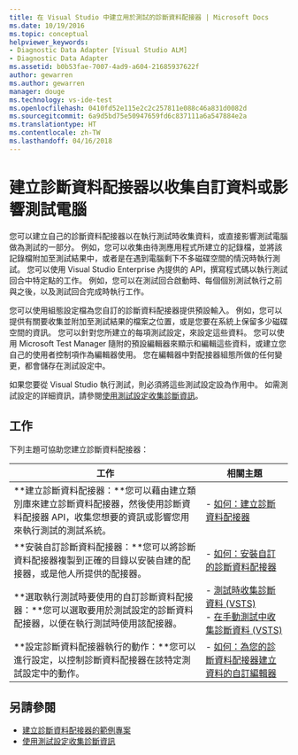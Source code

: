 ```yaml
---
title: 在 Visual Studio 中建立用於測試的診斷資料配接器 | Microsoft Docs
ms.date: 10/19/2016
ms.topic: conceptual
helpviewer_keywords:
- Diagnostic Data Adapter [Visual Studio ALM]
- Diagnostic Data Adapter
ms.assetid: b0b53fae-7007-4ad9-a604-21685937622f
author: gewarren
ms.author: gewarren
manager: douge
ms.technology: vs-ide-test
ms.openlocfilehash: 0410fd52e115e2c2c257811e088c46a831d0082d
ms.sourcegitcommit: 6a9d5bd75e50947659fd6c837111a6a547884e2a
ms.translationtype: HT
ms.contentlocale: zh-TW
ms.lasthandoff: 04/16/2018
---
```

# <a name="create-a-diagnostic-data-adapter-to-collect-custom-data-or-affect-a-test-machine"></a>建立診斷資料配接器以收集自訂資料或影響測試電腦

您可以建立自己的診斷資料配接器以在執行測試時收集資料，或直接影響測試電腦做為測試的一部分。 例如，您可以收集由待測應用程式所建立的記錄檔，並將該記錄檔附加至測試結果中，或者是在遇到電腦剩下不多磁碟空間的情況時執行測試。 您可以使用 Visual Studio Enterprise 內提供的 API，撰寫程式碼以執行測試回合中特定點的工作。 例如，您可以在測試回合啟動時、每個個別測試執行之前與之後，以及測試回合完成時執行工作。

您可以使用組態設定檔為您自訂的診斷資料配接器提供預設輸入。 例如，您可以提供有關要收集並附加至測試結果的檔案之位置，或是您要在系統上保留多少磁碟空間的資訊。 您可以針對您所建立的每項測試設定，來設定這些資料。 您可以使用 Microsoft Test Manager 隨附的預設編輯器來顯示和編輯這些資料，或建立您自己的使用者控制項作為編輯器使用。 您在編輯器中對配接器組態所做的任何變更，都會儲存在測試設定中。

如果您要從 Visual Studio 執行測試，則必須將這些測試設定設為作用中。 如需測試設定的詳細資訊，請參閱[使用測試設定收集診斷資訊](../test/collect-diagnostic-information-using-test-settings.md)。

## <a name="tasks"></a>工作

 下列主題可協助您建立診斷資料配接器：

|工作|相關主題|
|-----------|-----------------------|
|**建立診斷資料配接器：**您可以藉由建立類別庫來建立診斷資料配接器，然後使用診斷資料配接器 API，收集您想要的資訊或影響您用來執行測試的測試系統。|-   [如何：建立診斷資料配接器](../test/how-to-create-a-diagnostic-data-adapter.md)|
|**安裝自訂診斷資料配接器：**您可以將診斷資料配接器複製到正確的目錄以安裝自建的配接器，或是他人所提供的配接器。|-   [如何：安裝自訂的診斷資料配接器](../test/how-to-install-a-custom-diagnostic-data-adapter.md)|
|**選取執行測試時要使用的自訂診斷資料配接器：**您可以選取要用於測試設定的診斷資料配接器，以便在執行測試時使用該配接器。|-   [測試時收集診斷資料 (VSTS)](/vsts/manual-test/collect-diagnostic-data)<br />-   [在手動測試中收集診斷資料 (VSTS)](/vsts/manual-test/mtm/collect-more-diagnostic-data-in-manual-tests)|
|**設定診斷資料配接器執行的動作：**您可以進行設定，以控制診斷資料配接器在該特定測試設定中的動作。|-   [如何：為您的診斷資料配接器建立資料的自訂編輯器](../test/how-to-create-a-custom-editor-for-data-for-your-diagnostic-data-adapter.md)|

## <a name="see-also"></a>另請參閱

- [建立診斷資料配接器的範例專案](../test/sample-project-for-creating-a-diagnostic-data-adapter.md)
- [使用測試設定收集診斷資訊](../test/collect-diagnostic-information-using-test-settings.md)